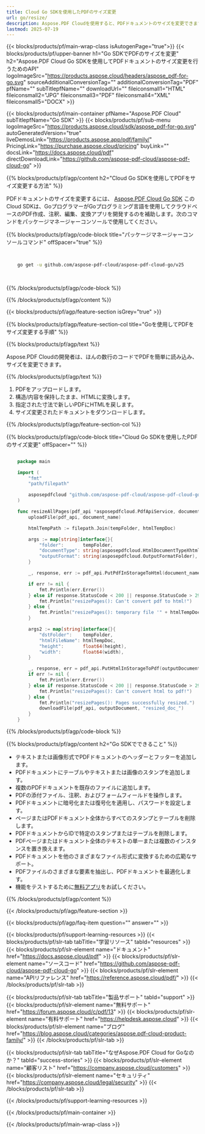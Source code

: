 ```yaml
---
title: Cloud Go SDKを使用したPDFのサイズ変更
url: go/resize/
description: Aspose.PDF Cloudを使用すると、PDFドキュメントのサイズを変更できます。PDFファイルのサイズを変更するには、Goのソースコードを確認してください。
lastmod: 2025-07-19
---
```


{{< blocks/products/pf/main-wrap-class isAutogenPage="true">}}
{{< blocks/products/pf/upper-banner h1="Go SDKでPDFのサイズを変更" h2="Aspose.PDF Cloud Go SDKを使用してPDFドキュメントのサイズ変更を行うためのAPI" logoImageSrc="https://products.aspose.cloud/headers/aspose_pdf-for-go.svg" sourceAdditionalConversionTag="" additionalConversionTag="PDF" pfName="" subTitlepfName="" downloadUrl="" fileiconsmall1="HTML" fileiconsmall2="JPG" fileiconsmall3="PDF" fileiconsmall4="XML" fileiconsmall5="DOCX" >}}

{{< blocks/products/pf/main-container pfName="Aspose.PDF Cloud" subTitlepfName="Go SDK" >}}
{{< blocks/products/pf/sub-menu logoImageSrc="https://products.aspose.cloud/sdk/aspose_pdf-for-go.svg"
autoGeneratedVersion="true"
liveDemosLink="https://products.aspose.app/pdf/family/" PricingLink="https://purchase.aspose.cloud/pricing" buyLink="" docsLink="https://docs.aspose.cloud/pdf"  directDownloadLink="https://github.com/aspose-pdf-cloud/aspose-pdf-cloud-go" >}}

{{% blocks/products/pf/agp/content h2="Cloud Go SDKを使用してPDFをサイズ変更する方法" %}}

PDFドキュメントのサイズを変更するには、
[Aspose.PDF Cloud Go SDK](https://products.aspose.cloud/pdf/go/)
このCloud SDKは、GoプログラマーがGoプログラミング言語を使用してクラウドベースのPDF作成、注釈、編集、変換アプリを開発するのを補助します。次のコマンドをパッケージマネージャーコンソールで使用してください。

{{% blocks/products/pf/agp/code-block title="パッケージマネージャーコンソールコマンド" offSpacer="true" %}}

```bash

     
    go get -u github.com/aspose-pdf-cloud/aspose-pdf-cloud-go/v25
     
     
```

{{% /blocks/products/pf/agp/code-block %}}

{{% /blocks/products/pf/agp/content %}}

{{< blocks/products/pf/agp/feature-section isGrey="true" >}}

{{% blocks/products/pf/agp/feature-section-col title="Goを使用してPDFをサイズ変更する手順" %}}

{{% blocks/products/pf/agp/text %}}

Aspose.PDF Cloudの開発者は、ほんの数行のコードでPDFを簡単に読み込み、サイズを変更できます。

{{% /blocks/products/pf/agp/text %}}

1. PDFをアップロードします。
1. 構造/内容を保持したまま、HTMLに変換します。
1. 指定された寸法で新しいPDFにHTMLを戻します。
1. サイズ変更されたドキュメントをダウンロードします。

{{% /blocks/products/pf/agp/feature-section-col %}}

{{% blocks/products/pf/agp/code-block title="Cloud Go SDKを使用したPDFのサイズ変更" offSpacer="" %}}

```go

    package main

    import (
        "fmt"
        "path/filepath"

        asposepdfcloud "github.com/aspose-pdf-cloud/aspose-pdf-cloud-go/v25"
    )

    func resizeAllPages(pdf_api *asposepdfcloud.PdfApiService, document_name string, htmlTempDoc string, width int, height int, outputDocument string, localFolder string, tempFolder string) {
        uploadFile(pdf_api, document_name)

        htmlTempPath := filepath.Join(tempFolder, htmlTempDoc)

        args := map[string]interface{}{
            "folder":       tempFolder,
            "documentType": string(asposepdfcloud.HtmlDocumentTypeXhtml),
            "outputFormat": string(asposepdfcloud.OutputFormatFolder),
        }

        _, response, err := pdf_api.PutPdfInStorageToHtml(document_name, htmlTempPath, args)

        if err != nil {
            fmt.Println(err.Error())
        } else if response.StatusCode < 200 || response.StatusCode > 299 {
            fmt.Println("resizePages(): Can't convert pdf to html!")
        } else {
            fmt.Println("resizePages(): temporary file '" + htmlTempDoc + "' succesfully creaated.")
        }

        args2 := map[string]interface{}{
            "dstFolder":    tempFolder,
            "htmlFileName": htmlTempDoc,
            "height":       float64(height),
            "width":        float64(width),
        }

        _, response, err = pdf_api.PutHtmlInStorageToPdf(outputDocument, htmlTempPath, args2)
        if err != nil {
            fmt.Println(err.Error())
        } else if response.StatusCode < 200 || response.StatusCode > 299 {
            fmt.Println("resizePages(): Can't convert html to pdf!")
        } else {
            fmt.Println("resizePages(): Pages successfully resized.")
            downloadFile(pdf_api, outputDocument, "resized_doc_")
        }
    }
```

{{% /blocks/products/pf/agp/code-block %}}

{{% blocks/products/pf/agp/content h2="Go SDKでできること" %}}

+ テキストまたは画像形式でPDFドキュメントのヘッダーとフッターを追加します。
+ PDFドキュメントにテーブルやテキストまたは画像のスタンプを追加します。
+ 複数のPDFドキュメントを既存のファイルに追加します。
+ PDFの添付ファイル、注釈、およびフォームフィールドを操作します。
+ PDFドキュメントに暗号化または復号化を適用し、パスワードを設定します。
+ ページまたはPDFドキュメント全体からすべてのスタンプとテーブルを削除します。
+ PDFドキュメントからIDで特定のスタンプまたはテーブルを削除します。
+ PDFページまたはドキュメント全体のテキストの単一または複数のインスタンスを置き換えます。
+ PDFドキュメントを他のさまざまなファイル形式に変換するための広範なサポート。
+ PDFファイルのさまざまな要素を抽出し、PDFドキュメントを最適化します。
+ 機能をテストするために[無料アプリ](https://products.aspose.app/pdf/)をお試しください。

{{% /blocks/products/pf/agp/content %}}

{{< /blocks/products/pf/agp/feature-section >}}

{{< blocks/products/pf/agp/faq-item question="" answer="" >}}

{{< blocks/products/pf/support-learning-resources >}}
{{< blocks/products/pf/slr-tab tabTitle="学習リソース" tabId="resources" >}}
{{< blocks/products/pf/slr-element name="ドキュメント" href="https://docs.aspose.cloud/pdf" >}}
{{< blocks/products/pf/slr-element name="ソースコード" href="https://github.com/aspose-pdf-cloud/aspose-pdf-cloud-go" >}}
{{< blocks/products/pf/slr-element name="APIリファレンス" href="https://reference.aspose.cloud/pdf/" >}}
{{< /blocks/products/pf/slr-tab >}}

{{< blocks/products/pf/slr-tab tabTitle="製品サポート" tabId="support" >}}
{{< blocks/products/pf/slr-element name="無料サポート" href="https://forum.aspose.cloud/c/pdf/13" >}}
{{< blocks/products/pf/slr-element name="有料サポート" href="https://helpdesk.aspose.cloud" >}}
{{< blocks/products/pf/slr-element name="ブログ" href="https://blog.aspose.cloud/categories/aspose.pdf-cloud-product-family/" >}}
{{< /blocks/products/pf/slr-tab >}}

{{< blocks/products/pf/slr-tab tabTitle="なぜAspose.PDF Cloud for Goなのか？" tabId="success-stories" >}}
{{< blocks/products/pf/slr-element name="顧客リスト" href="https://company.aspose.cloud/customers" >}}
{{< blocks/products/pf/slr-element name="セキュリティ" href="https://company.aspose.cloud/legal/security" >}}
{{< /blocks/products/pf/slr-tab >}}

{{< /blocks/products/pf/support-learning-resources >}}

{{< /blocks/products/pf/main-container >}}

{{< /blocks/products/pf/main-wrap-class >}}



